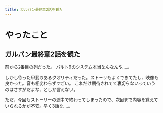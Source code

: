 ```yaml
---
title: ガルパン最終章2話を観た
---
```


# やったこと

## ガルパン最終章2話を観た

前から2番目の列だった。
バルト9のシステム本当なんなんや‥‥。

しかし待った甲斐のあるクオリティだった。ストーリもよくできてたし、映像も良かった。音も相変わらずすごい。
これだけ期待されてて裏切らないっていうのはさすがだよな、としか言えない。

ただ、今回もストーリーの途中で終わってしまったので、次回まで内容を覚えていられるかが不安。早く3話を‥‥。
